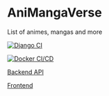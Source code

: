 # AniMangaVerse
List of animes, mangas and more


[![Django CI](https://github.com/lnxfsf/AniMangaVerse/actions/workflows/django.yml/badge.svg?branch=main)](https://github.com/lnxfsf/AniMangaVerse/actions/workflows/django.yml)

[![Docker CI/CD](https://github.com/lnxfsf/AniMangaVerse/actions/workflows/Docker%20deploy.yml/badge.svg)](https://github.com/lnxfsf/AniMangaVerse/actions/workflows/Docker%20deploy.yml)


[Backend API](https://animanga-fklg.onrender.com/api)

[Frontend](https://animanga-verse.netlify.app/)
